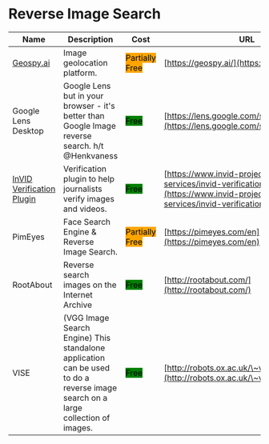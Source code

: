 # Reverse Image Search

| Name                                               | Description                                                                                                                     | Cost                                                         | URL                                                                                                                                                      |
| -------------------------------------------------- | ------------------------------------------------------------------------------------------------------------------------------- | ------------------------------------------------------------ | -------------------------------------------------------------------------------------------------------------------------------------------------------- |
| [Geospy.ai](../../../tools/geospy.ai/)             | Image geolocation platform.                                                                                                     | <mark style="background-color:orange;">Partially Free</mark> | [https://geospy.ai/](https://geospy.ai/)                                                                                                                 |
| Google Lens Desktop                                | Google Lens but in your browser - it's better than Google Image reverse search. h/t @Henkvaness                                 | <mark style="background-color:green;">Free</mark>            | [https://lens.google.com/search?p=](https://lens.google.com/search?p=)                                                                                   |
| [InVID Verification Plugin](../../../tools/invid/) | Verification plugin to help journalists verify images and videos.                                                               | <mark style="background-color:green;">Free</mark>            | [https://www.invid-project.eu/tools-and-services/invid-verification-plugin/](https://www.invid-project.eu/tools-and-services/invid-verification-plugin/) |
| PimEyes                                            | Face Search Engine & Reverse Image Search.                                                                                      | <mark style="background-color:orange;">Partially Free</mark> | [https://pimeyes.com/en](https://pimeyes.com/en)                                                                                                         |
| RootAbout                                          | Reverse search images on the Internet Archive                                                                                   | <mark style="background-color:green;">Free</mark>            | [http://rootabout.com/](http://rootabout.com/)                                                                                                           |
| VISE                                               | (VGG Image Search Engine) This standalone application can be used to do a reverse image search on a large collection of images. | <mark style="background-color:green;">Free</mark>            | [http://robots.ox.ac.uk/\~vgg/software/vise](http://robots.ox.ac.uk/\~vgg/software/vise)                                                                 |
